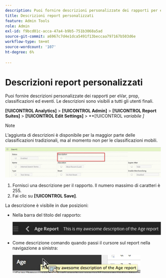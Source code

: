 ```yaml
---
description: Puoi fornire descrizioni personalizzate dei rapporti per eVar, prop, classificazioni ed eventi. Le descrizioni sono visibili a tutti gli utenti finali.
title: Descrizioni report personalizzati
feature: Admin Tools
role: Admin
exl-id: f9bcd01c-acca-47a4-b9b5-751b3068a5ad
source-git-commit: a6967c7d4e1dca5491f13beccaa797167b503d6e
workflow-type: tm+mt
source-wordcount: '107'
ht-degree: 6%

---
```


# Descrizioni report personalizzati

Puoi fornire descrizioni personalizzate dei rapporti per eVar, prop, classificazioni ed eventi. Le descrizioni sono visibili a tutti gli utenti finali.

**[!UICONTROL Analytics]** > **[!UICONTROL Admin]** > **[!UICONTROL Report Suites]** > **[!UICONTROL Edit Settings]** > **[!UICONTROL *variabile *]**

>[!NOTE]
>
>L’aggiunta di descrizioni è disponibile per la maggior parte delle classificazioni tradizionali, ma al momento non per le classificazioni mobili.

![](/help/admin/tools/assets/report_descriptions.png)

1. Fornisci una descrizione per il rapporto. Il numero massimo di caratteri è 255.
1. Fai clic su **[!UICONTROL Save]**.

La descrizione è visibile in due posizioni:

* Nella barra del titolo del rapporto:

  ![](/help/admin/tools/assets/report_description_2.png)

* Come descrizione comando quando passi il cursore sul report nella navigazione a sinistra:

  ![](/help/admin/tools/assets/report_description_3.png)
